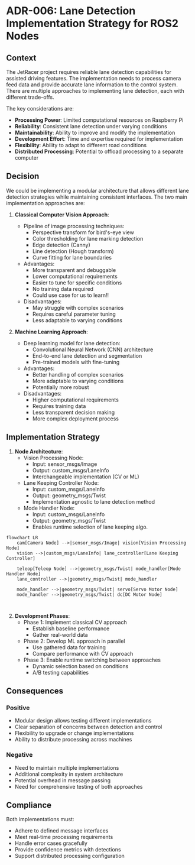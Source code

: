 # ADR-006: Lane Detection Implementation Strategy for ROS2 Nodes

## Context
The JetRacer project requires reliable lane detection capabilities for assisted driving features. The implementation needs to process camera feed data and provide accurate lane information to the control system. There are multiple approaches to implementing lane detection, each with different trade-offs.

The key considerations are:
- **Processing Power**: Limited computational resources on Raspberry Pi
- **Reliability**: Consistent lane detection under varying conditions
- **Maintainability**: Ability to improve and modify the implementation
- **Development Effort**: Time and expertise required for implementation
- **Flexibility**: Ability to adapt to different road conditions
- **Distributed Processing**: Potential to offload processing to a separate computer

## Decision
We could be implementing a modular architecture that allows different lane detection strategies while maintaining consistent interfaces. The two main implementation approaches are:

1. **Classical Computer Vision Approach**:
   - Pipeline of image processing techniques:
     - Perspective transform for bird's-eye view
     - Color thresholding for lane marking detection
     - Edge detection (Canny)
     - Line detection (Hough transform)
     - Curve fitting for lane boundaries
   - Advantages:
     - More transparent and debuggable
     - Lower computational requirements
     - Easier to tune for specific conditions
     - No training data required
	 - Could use case for us to learn!!
   - Disadvantages:
     - May struggle with complex scenarios
     - Requires careful parameter tuning
     - Less adaptable to varying conditions

2. **Machine Learning Approach**:
   - Deep learning model for lane detection:
     - Convolutional Neural Network (CNN) architecture
     - End-to-end lane detection and segmentation
     - Pre-trained models with fine-tuning
   - Advantages:
     - Better handling of complex scenarios
     - More adaptable to varying conditions
     - Potentially more robust
   - Disadvantages:
     - Higher computational requirements
     - Requires training data
     - Less transparent decision making
     - More complex deployment process

## Implementation Strategy
1. **Node Architecture**:
   - Vision Processing Node:
     - Input: sensor_msgs/Image
     - Output: custom_msgs/LaneInfo
     - Interchangeable implementation (CV or ML)
   - Lane Keeping Controller Node:
     - Input: custom_msgs/LaneInfo
     - Output: geometry_msgs/Twist
     - Implementation agnostic to lane detection method
   - Mode Handler Node:
     - Input: custom_msgs/LaneInfo
     - Output: geometry_msgs/Twist
     - Enables runtime selection of lane keeping algo.
```mermaid
flowchart LR
    cam[Camera Node] -->|sensor_msgs/Image| vision[Vision Processing Node]
    vision -->|custom_msgs/LaneInfo| lane_controller[Lane Keeping Controller]
    
    teleop[Teleop Node] -->|geometry_msgs/Twist| mode_handler[Mode Handler Node]
    lane_controller -->|geometry_msgs/Twist| mode_handler
    
    mode_handler -->|geometry_msgs/Twist| servo[Servo Motor Node]
    mode_handler -->|geometry_msgs/Twist| dc[DC Motor Node]
    
```
```
```
2. **Development Phases**:
   - Phase 1: Implement classical CV approach
     - Establish baseline performance
     - Gather real-world data
   - Phase 2: Develop ML approach in parallel
     - Use gathered data for training
     - Compare performance with CV approach
   - Phase 3: Enable runtime switching between approaches
     - Dynamic selection based on conditions
     - A/B testing capabilities

## Consequences
### Positive
- Modular design allows testing different implementations
- Clear separation of concerns between detection and control
- Flexibility to upgrade or change implementations
- Ability to distribute processing across machines

### Negative
- Need to maintain multiple implementations
- Additional complexity in system architecture
- Potential overhead in message passing
- Need for comprehensive testing of both approaches

## Compliance
Both implementations must:
- Adhere to defined message interfaces
- Meet real-time processing requirements
- Handle error cases gracefully
- Provide confidence metrics with detections
- Support distributed processing configuration
